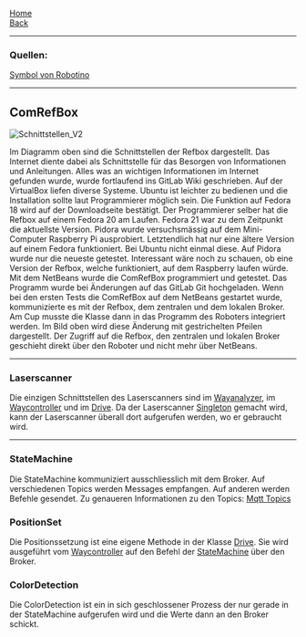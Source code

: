 [Home](home)  
[Back](KonzeptMFT)  
***
### Quellen: 
[Symbol von Robotino](http://www.festo-didactic.com/ov3/media/customers/1100/robotinotopview_2.png)

***
## ComRefBox
![Schnittstellen_V2](https://gitlab.com/solidus/hefei/uploads/c5db7a69d20790bc0055eb0f092cb562/Schnittstellen_V2.png)

Im Diagramm oben sind die Schnittstellen der Refbox dargestellt. Das Internet diente dabei als Schnittstelle für das Besorgen von Informationen und Anleitungen. Alles was an wichtigen Informationen im Internet gefunden wurde, wurde fortlaufend ins GitLab Wiki geschrieben. Auf der VirtualBox liefen diverse Systeme. Ubuntu ist leichter zu bedienen und die Installation sollte laut Programmierer möglich sein. Die Funktion auf Fedora 18 wird auf der Downloadseite bestätigt. Der Programmierer selber hat die Refbox auf einem Fedora 20 am Laufen. Fedora 21 war zu dem Zeitpunkt die aktuellste Version. Pidora wurde versuchsmässig auf dem Mini-Computer Raspberry Pi ausprobiert. Letztendlich hat nur eine ältere Version auf einem Fedora funktioniert. Bei Ubuntu nicht einmal diese. Auf Pidora wurde nur die neueste getestet. Interessant wäre noch zu schauen, ob eine Version der Refbox, welche funktioniert, auf dem Raspberry laufen würde. Mit dem NetBeans wurde die ComRefBox programmiert und getestet. Das Programm wurde bei Änderungen auf das GitLab Git hochgeladen. Wenn bei den ersten Tests die ComRefBox auf dem NetBeans gestartet wurde, kommunizierte es mit der Refbox, dem zentralen und dem lokalen Broker. Am Cup musste die Klasse dann in das Programm des Roboters integriert werden. Im Bild oben wird diese Änderung mit gestrichelten Pfeilen dargestellt. Der Zugriff auf die Refbox, den zentralen und lokalen Broker geschieht direkt über den Roboter und nicht mehr über NetBeans.
***
### Laserscanner
Die einzigen Schnittstellen des Laserscanners sind im [Wayanalyzer](Wayanalyzer), im [Waycontroller](Waycontroller) und im [Drive](Drive). Da der Laserscanner [Singleton](Singleton) gemacht wird, kann der Laserscanner überall dort aufgerufen werden, wo er gebraucht wird.
***
### StateMachine

Die StateMachine kommuniziert ausschliesslich mit dem Broker. Auf verschiedenen Topics werden Messages empfangen. Auf anderen werden Befehle gesendet. Zu genaueren Informationen zu den Topics: [Mqtt Topics](MqttTopics)  

### PositionSet
Die Positionssetzung ist eine eigene Methode in der Klasse [Drive](Drive). Sie wird ausgeführt vom [Waycontroller](Waycontroller) auf den Befehl der [StateMachine](StateMachine) über den Broker.
### ColorDetection  

Die ColorDetection ist ein in sich geschlossener Prozess der nur gerade in der StateMachine aufgerufen wird und die Werte dann an den Broker schickt. 
